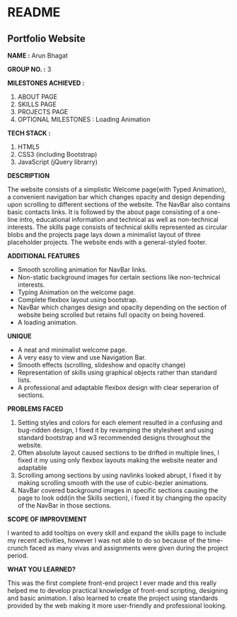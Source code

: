 # README

## Portfolio Website

**NAME :** Arun Bhagat

**GROUP NO. :** 3

**MILESTONES ACHIEVED :** 

1. ABOUT PAGE
2. SKILLS PAGE
3. PROJECTS PAGE
4. OPTIONAL MILESTONES : Loading Animation

**TECH STACK :**

1. HTML5
2. CSS3 (including Bootstrap)
3. JavaScript (jQuery librarry)

**DESCRIPTION**

The website consists of a simplistic Welcome page(with Typed Animation), a convenient navigation bar which changes opacity and design depending upon scrolling to different sections of the website. The NavBar also contains basic contacts links. It is followed by the about page consisting of a one-line intro, educational information and technical as well as non-technical interests. The skills page consists of technical skills represented as circular blobs and the projects page lays down a minimalist layout of three placeholder projects. The website ends with a general-styled footer.

**ADDITIONAL FEATURES**

- Smooth scrolling animation for NavBar links.
- Non-static background images for certain sections like non-technical interests.
- Typing Animation on the welcome page.
- Complete flexbox layout using bootstrap.
- NavBar which changes design and opacity depending on the section of website being scrolled but retains full opacity on being hovered.
- A loading animation.

**UNIQUE**

- A neat and minimalist welcome page.
- A very easy to view and use Navigation Bar.
- Smooth effects (scrolling, slideshow and opacity change)
- Representation of skills using graphical objects rather than standard lists.
- A professional and adaptable flexbox design with clear seperarion of sections.

**PROBLEMS FACED**

1. Setting styles and colors for each element resulted in a confusing and bug-ridden design, I fixed it by revamping the stylesheet and using standard bootstrap and w3 recommended designs throughout the website.
2. Often absolute layout caused sections to be drifted in multiple lines, I fixed it my using only flexbox layouts making the website neater and adaptable
3. Scrolling among sections by using navlinks looked abrupt, I fixed it by making scrolling smooth with the use of cubic-bezier animations.
4. NavBar covered background images in specific sections causing the page to look odd(in the Skills section), i fixed it by changing the opacity of the NavBar in those sections.

**SCOPE OF IMPROVEMENT**

I wanted to add tooltips on every skill and expand the skills page to include my recent activities, however I was not able to do so because of the time-crunch faced as many vivas and assignments were given during the project period.

**WHAT YOU LEARNED?**

This was the first complete front-end project I ever made and this really helped me to develop practical knowledge of front-end scripting, designing and basic animation. I also learned to create the project using standards provided by the web making it more user-friendly and professional looking.
